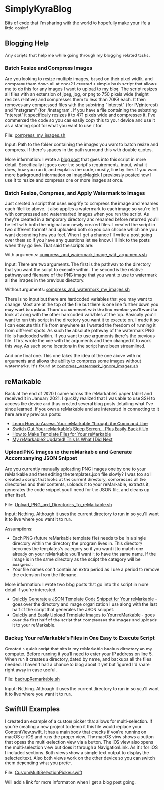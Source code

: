 # SimplyKyraBlog
Bits of code that I'm sharing with the world to hopefully make your life a little easier!

## Blogging Help

Any scripts that help me while going through my blogging related tasks.

### Batch Resize and Compress Images

Are you looking to resize multiple images, based on their pixel width, and compress them down all 
at once? I created a simple bash script that allows me to do this for any images I want to upload 
to my blog. The script resizes all files with an extension of jpeg, jpg, or png to 750 pixels wide (height 
resizes relative) and compresses them to less than 70KB each. It then removes any compressed files 
with the substring "interest" (for P/pinterest) and "nstagram" (for I/instagram). If you have a 
file containing the substring "nterest" it specifically resizes it to 471 pixels wide and compresses
it. I've commented the code so you can easily copy this to your device and use it as a starting 
spot for what you want to use it for. 

File: [compress_my_images.sh](BloggingHelp/compress_my_images.sh)

Input: Path to the folder containing the images you want to batch resize and compress. If there's 
spaces in the path surround this with double quotes.

More information: I wrote a [blog post](https://www.simplykyra.com/2021/03/10/use-a-simple-bash-script-to-resize-your-images-quickly-and-easily/) that 
goes into this script in more detail. Specifically it goes over the script's requirements, input, 
what it does, how you run it, and explains the code, mostly, line by line. If you want more background
information on ImageMagick I [previously posted](https://www.simplykyra.com/2021/01/27/easily-resize-multiple-images-quickly-through-the-terminal-on-your-mac/)
how I use it to resize and compress one or more images at once. 

### Batch Resize, Compress, and Apply Watermark to Images

Just created a script that uses mogrify to compress the image and renames each file like above. It also applies a watermark to each image so you're left with compressed and watermarked images when you run the script. As they're created in a temporary directory and renamed before returned you'll be left with both the original and newly created files. I created the script in two different formats and uploaded both so you can choose which one you want depending how you feel. When I get a chance I'll write a post going over them so if you have any questions let me know. I'll link to the posts when they go live. That said the scripts are:

With arguments: [compress_and_watermark_image_with_arguments.sh](BloggingHelp/compress_and_watermark_image_with_arguments.sh)

Input: There are two arguments. The first is the pathway to the directory that you want the script to execute within. The second is the relative pathway and filename of the PNG image that you want to use to watermark all the images in the previous directory. 

Without arguments: [compress_and_watermark_my_images.sh](BloggingHelp/compress_and_watermark_my_images.sh)

There is no input but there are hardcoded variables that you may want to change. Most are at the top of the file but there is one line further down you may want to update. There's a comment with the line number you'll want to look at along with the other hardcoded variables at the top. Basically you'll want to run this script in the directory you want it to execute on. I made it so I can execute this file from anywhere as I wanted the freedom of running it from different spots. As such the absolute pathway of the watermark PNG file is hardcoded within. If you want to use arguments there's the previous file. I first wrote the one with the arguments and then changed it to work this way. As such some locations in the script have been streamlined.

And one final one. This one takes the idea of the one above with no arguments and allows the ability to compress some images without watermarks. It's found at [compress_watermark_ignore_images.sh](BloggingHelp/compress_watermark_ignore_images.sh)

## reMarkable ##

Back at the end of 2020 I came across the reMarkable2 paper tablet and received it in January 2021. 
I quickly realized that I was able to use SSH to access the device and thus created several blog
posts detailing what I've since learned. If you own a reMarkable and are interested in connecting to it 
here are my previous posts:
* [Learn How to Access Your reMarkable Through the Command Line](https://www.simplykyra.com/2021/02/03/learn-how-to-access-your-remarkable-through-the-command-line/)
* [Switch Out Your reMarkable’s Sleep Screen… Plus Easily Back it Up](https://www.simplykyra.com/2021/02/10/switch-out-your-remarkables-sleep-screen-plus-easily-back-it-up/)
* [How to Make Template Files for Your reMarkable](https://www.simplykyra.com/2021/02/24/how-to-make-template-files-for-your-remarkable/)
* [My reMarkable2 Updated! This Is What I Did Next](https://www.simplykyra.com/2021/04/14/my-remarkable2-updated-this-is-what-i-did-next/)

### Upload PNG Images to the reMarkable and Generate Accompanying JSON Snippet

Are you currently manually uploading PNG images one by one to your reMarkable and then editing the 
templates.json file slowly? I was too so I created a script that looks at the current directory, 
compresses all the directories and their contents, uploads it to your reMarkable, extracts it, generates
the code snippet you'll need for the JSON file, and cleans up after itself. 

File: [Upload_PNG_and_Directories_To_reMarkable.sh](reMarkable/Upload_PNG_and_Directories_To_reMarkable.sh)

Input: Nothing. Although it uses the current directory to run in so you'll want it to live where you want it to run.

Assumptions: 
* Each PNG (future reMarkable template file) needs to be in a single directory within the directory 
the program lives in. This directory becomes the templates's category so if you want it to match one already on 
your reMarkable you'll want it to have the same name. If the image is in the same directory as the script
the category will be assigned `.`
* Your file names don't contain an extra period as I use a period to remove the extension from the filename.

More information: I wrote two blog posts that go into this script in more detail if you're interested.  
* [Quickly Generate a JSON Template Code Snippet for Your reMarkable](https://www.simplykyra.com/2021/03/31/quickly-generate-a-json-template-code-snippet-for-your-remarkable/) - goes over the directory and image organization I use along with the last half of the script that generates the JSON snippet. 
* [Quickly and Easily Upload Template Images to Your reMarkable](https://www.simplykyra.com/2021/04/07/quickly-and-easily-upload-template-images-to-your-remarkable/) - goes over the first half of the script that compresses the images and uploads it to your reMarkable.

### Backup Your reMarkable's Files in One Easy to Execute Script

Created a quick script that sits in my reMarkable backup directory on my computer. Before running it you'll need to enter your IP address on line 5. When run it creates a directory, dated by name, and backups all the files needed. I haven't had a chance to blog about it yet but figured I'd share right away in case useful. 

File: [backupRemarkable.sh](reMarkable/backupRemarkable.sh)

Input: Nothing. Although it uses the current directory to run in so you'll want it to live where you want it to run.

## SwiftUI Examples ##

I created an example of a custom picker that allows for multi-selection. If you're creating a new project to demo it this file would replace your ContentView.swift. It has a main body that checks if you're running on macOS or iOS and runs the proper view. The macOS view shows a button that opens the multi-selection view via a button. The iOS view also opens the multi-selection view but does it through a NavigationLink. As it's for iOS I included sections. Both views show a simple text output to display the selected text. Also both views work on the other device so you can switch them depending what you prefer.

File: [CustomMultiSelectionPicker.swift](SwiftExamples/CustomMultiSelectionPicker.swift)

Will add a link for more information when I get a blog post going. 
